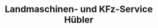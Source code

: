 ---
title: "Landmaschinen- und KFz-Service Hübler"
url: /meuselwitz/landmaschinen-und-kfz-service-huebler/
shop: Autowerkstatt
---